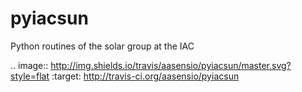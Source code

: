 # pyiacsun
Python routines of the solar group at the IAC

.. image:: http://img.shields.io/travis/aasensio/pyiacsun/master.svg?style=flat
        :target: http://travis-ci.org/aasensio/pyiacsun
